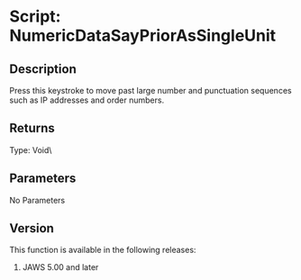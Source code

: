 # Script: NumericDataSayPriorAsSingleUnit

## Description

Press this keystroke to move past large number and punctuation sequences
such as IP addresses and order numbers.

## Returns

Type: Void\

## Parameters

No Parameters

## Version

This function is available in the following releases:

1.  JAWS 5.00 and later
